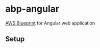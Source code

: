 # abp-angular

[AWS Blueprint](https://github.com/rynop/aws-blueprint) for Angular web application

## Setup

